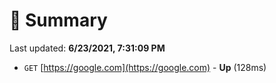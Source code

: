 # 📖 Summary
Last updated: **6/23/2021, 7:31:09 PM**

- `GET` [https://google.com](https://google.com) - **Up** (128ms)
